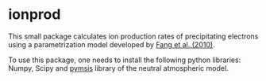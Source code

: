 # ionprod
This small package calculates ion production rates of precipitating electrons using a parametrization model developed by [Fang et al.,(2010)](https://doi.org/10.1029/2010GL045406). 

To use this package, one needs to install the following python libraries: Numpy, Scipy and [pymsis](https://swxtrec.github.io/pymsis/index.html) library of the neutral atmospheric model.

